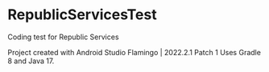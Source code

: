 # RepublicServicesTest
Coding test for Republic Services

Project created with Android Studio Flamingo | 2022.2.1 Patch 1
Uses Gradle 8 and Java 17.
